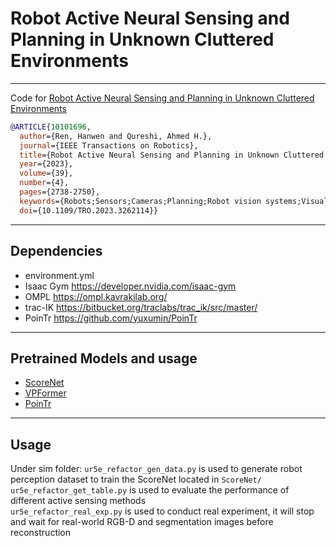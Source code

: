 # Robot Active Neural Sensing and Planning in Unknown Cluttered Environments
---
Code for [Robot Active Neural Sensing and Planning in Unknown Cluttered Environments](https://ieeexplore.ieee.org/document/10101696)
```Bibtex
@ARTICLE{10101696,
  author={Ren, Hanwen and Qureshi, Ahmed H.},
  journal={IEEE Transactions on Robotics},
  title={Robot Active Neural Sensing and Planning in Unknown Cluttered Environments},
  year={2023},
  volume={39},
  number={4},
  pages={2738-2750},
  keywords={Robots;Sensors;Cameras;Planning;Robot vision systems;Visualization;Manipulators;Active sensing;deep learning;planning and control;scene reconstruction;unknown environments},
  doi={10.1109/TRO.2023.3262114}}
```
---
## Dependencies
- environment.yml 
- Isaac Gym https://developer.nvidia.com/isaac-gym
- OMPL https://ompl.kavrakilab.org/ 
- trac-IK https://bitbucket.org/traclabs/trac_ik/src/master/ 
- PoinTr https://github.com/yuxumin/PoinTr
---

## Pretrained Models and usage
- [ScoreNet](https://drive.google.com/drive/folders/1G3CgzlIclktMbbc8krXBYMFIZ6Gd1v_E?usp=sharing)
- [VPFormer](https://drive.google.com/drive/folders/1UBZgqJjepLXYmBXpAqzX179p1rn83Vpg?usp=sharing)
- [PoinTr](https://drive.google.com/drive/folders/1K_VioYllsd5OuU0rB5PZnIlrKHjG-a76?usp=sharing)   
---

## Usage
Under sim folder:
`ur5e_refactor_gen_data.py` is used to generate robot perception dataset to train the ScoreNet located in `ScoreNet/`\
`ur5e_refactor_get_table.py` is used to evaluate the performance of different active sensing methods \
`ur5e_refactor_real_exp.py` is used to conduct real experiment, it will stop and wait for real-world RGB-D and segmentation images before reconstruction
